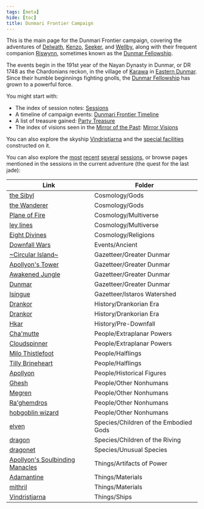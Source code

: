 ```yaml
---
tags: [meta]
hide: [toc]
title: Dunmari Frontier Campaign
---
```


This is the main page for the Dunmari Frontier campaign, covering the adventures of [Delwath](<../../people/pcs/dunmar-fellowship/delwath.md>), [Kenzo](<../../people/pcs/dunmar-fellowship/kenzo.md>), [Seeker](<../../people/pcs/dunmar-fellowship/seeker.md>), and [Wellby](<../../people/pcs/dunmar-fellowship/wellby.md>), along with their frequent companion [Riswynn](<../../people/pcs/dunmar-fellowship/riswynn.md>), sometimes known as the [Dunmar Fellowship](<../../people/pcs/dunmar-fellowship/dunmar-fellowship.md>). 

The events begin in the 191st year of the Nayan Dynasty in Dunmar, or DR 1748 as the Chardonians reckon, in the village of [Karawa](<../../gazetteer/greater-dunmar/realms/dunmar/eastern-dunmar/karawa.md>) in [Eastern Dunmar](<../../gazetteer/greater-dunmar/realms/dunmar/eastern-dunmar/eastern-dunmar.md>). Since their humble beginnings fighting gnolls, the [Dunmar Fellowship](<../../people/pcs/dunmar-fellowship/dunmar-fellowship.md>) has grown to a powerful force. 

You might start with:
- The index of session notes: [Sessions](<./sessions.md>)
- A timeline of campaign events: [Dunmari Frontier Timeline](<./dunmari-frontier-timeline.md>)
- A list of treasure gained: [Party Treasure](<./party-treasure.md>)
- The index of visions seen in the [Mirror of the Past](<treasure/mirror-of-the-past.md>): [Mirror Visions](<./mirror-visions.md>)

You can also explore the skyship [Vindristjarna](<../../things/ships/vindristjarna.md>) and the [special facilities](<./vindristjarna-room-planning.md>) constructed on it.

You can also explore the [most](<session-notes/session-107-dufr.md>) [recent](<session-notes/session-108-dufr.md>) [several](<session-notes/session-109-dufr.md>) [sessions](<session-notes/session-110-dufr.md>), or browse pages mentioned in the sessions in the current adventure (the quest for the last jade):

| Link                                                                                                                      | Folder                                |
| ------------------------------------------------------------------------------------------------------------------------- | ------------------------------------- |
| [the Sibyl](<../../cosmology/gods/incorporeal-gods/mos-numena-pantheon/the-sibyl.md>)                                           | Cosmology/Gods                        |
| [the Wanderer](<../../cosmology/gods/incorporeal-gods/mos-numena-pantheon/the-wanderer.md>)                                     | Cosmology/Gods                        |
| [Plane of Fire](<../../cosmology/multiverse/energy-realms/elemental-realms/elemental-plane-of-fire/elemental-plane-of-fire.md>) | Cosmology/Multiverse                  |
| [ley lines](<../../cosmology/multiverse/ley-lines.md>)                                                                          | Cosmology/Multiverse                  |
| [Eight Divines](<../../cosmology/religions/mos-numena/mos-numena.md>)                                                           | Cosmology/Religions                   |
| [Downfall Wars](<../../Events/Ancient/Downfall Wars.md>)                                                                        | Events/Ancient                        |
| [~Circular Island~](<../../Gazetteer/Greater Dunmar/~Circular Island~.md>)                                                      | Gazetteer/Greater Dunmar              |
| [Apollyon's Tower](<../../Gazetteer/Greater Dunmar/Apollyon's Tower.md>)                                                        | Gazetteer/Greater Dunmar              |
| [Awakened Jungle](<../../gazetteer/greater-dunmar/awakened-jungle.md>)                                                          | Gazetteer/Greater Dunmar              |
| [Dunmar](<../../gazetteer/greater-dunmar/realms/dunmar/dunmar.md>)                                                              | Gazetteer/Greater Dunmar              |
| [Isingue](<../../gazetteer/istaros-watershed/isingue.md>)                                                                       | Gazetteer/Istaros Watershed           |
| [Drankor](<../../history/drankorian-era/drankor.md>)                                                                            | History/Drankorian Era                |
| [Drankor](<../../history/drankorian-era/drankorian-empire.md>)                                                                  | History/Drankorian Era                |
| [Hkar](<../../History/Pre-Downfall/Hkar.md>)                                                                                    | History/Pre-Downfall                  |
| [Cha'mutte](<../../people/extraplanar-powers/cha-mutte.md>)                                                                     | People/Extraplanar Powers             |
| [Cloudspinner](<../../people/extraplanar-powers/cloudspinner.md>)                                                               | People/Extraplanar Powers             |
| [Milo Thistlefoot](<../../people/halflings/milo-thistlefoot.md>)                                                                | People/Halflings                      |
| [Tilly Brineheart](<../../People/Halflings/Tilly Brineheart.md>)                                                                | People/Halflings                      |
| [Apollyon](<../../people/historical-figures/drankorian-emperors/apollyon.md>)                                                   | People/Historical Figures             |
| [Ghesh](<../../People/Other Nonhumans/Ghesh.md>)                                                                                | People/Other Nonhumans                |
| [Megren](<../../People/Other Nonhumans/Megren.md>)                                                                              | People/Other Nonhumans                |
| [Ra'ghemdros](<../../people/other-nonhumans/ra-ghemdros.md>)                                                                    | People/Other Nonhumans                |
| [hobgoblin wizard](<../../people/other-nonhumans/revaka.md>)                                                                    | People/Other Nonhumans                |
| [elven](<../../species/children-of-the-embodied-gods/elves/elves.md>)                                                           | Species/Children of the Embodied Gods |
| [dragon](<../../species/children-of-the-riving/dragons.md>)                                                                     | Species/Children of the Riving        |
| [dragonet](<../../Species/Unusual Species/Dragonets.md>)                                                                        | Species/Unusual Species               |
| [Apollyon's Soulbinding Manacles](<../../Things/Artifacts of Power/Apollyon's soulbinding manacles.md>)                         | Things/Artifacts of Power             |
| [Adamantine](<../../things/materials/adamantine.md>)                                                                            | Things/Materials                      |
| [mithril](<../../Things/Materials/Mithril.md>)                                                                                  | Things/Materials                      |
| [Vindristjarna](<../../things/ships/vindristjarna.md>)                                                                          | Things/Ships                          |



